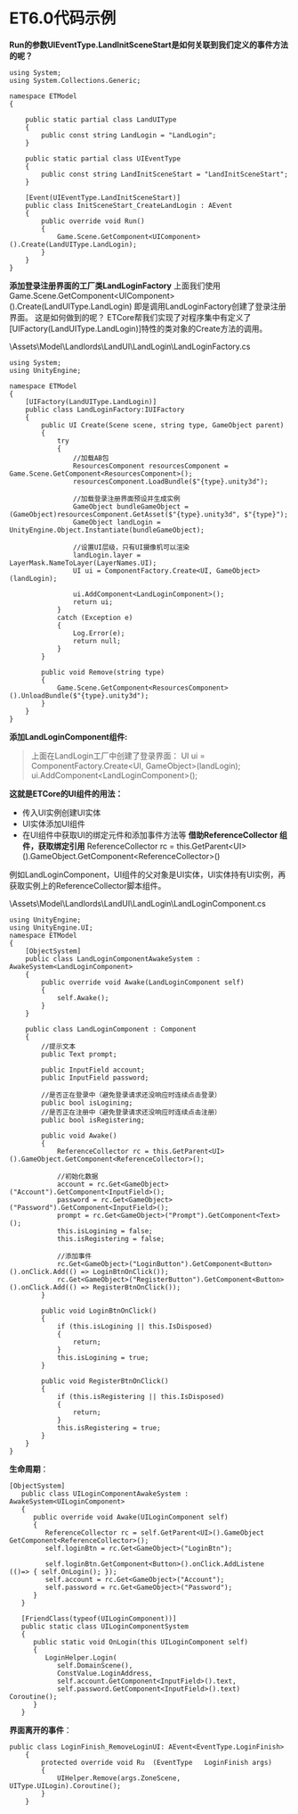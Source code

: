 # ET6.0代码示例

**Run的参数UIEventType.LandInitSceneStart是如何关联到我们定义的事件方法的呢？**

``` text {.line-numbers}
using System;
using System.Collections.Generic;

namespace ETModel
{

    public static partial class LandUIType
    {
        public const string LandLogin = "LandLogin";
    }

    public static partial class UIEventType
    {
        public const string LandInitSceneStart = "LandInitSceneStart";
    }
    
    [Event(UIEventType.LandInitSceneStart)]
    public class InitSceneStart_CreateLandLogin : AEvent
    {
        public override void Run()
        {
            Game.Scene.GetComponent<UIComponent>().Create(LandUIType.LandLogin);
        } 
    }
}
```

**添加登录注册界面的工厂类LandLoginFactory**
上面我们使用 Game.Scene.GetComponent\<UIComponent>().Create(LandUIType.LandLogin) 即是调用LandLoginFactory创建了登录注册界面。
这是如何做到的呢？
ETCore帮我们实现了对程序集中有定义了[UIFactory(LandUIType.LandLogin)]特性的类对象的Create方法的调用。

\Assets\Model\Landlords\LandUI\LandLogin\LandLoginFactory.cs

``` text {.line-numbers}
using System;
using UnityEngine;

namespace ETModel
{
    [UIFactory(LandUIType.LandLogin)]
    public class LandLoginFactory:IUIFactory
    {
        public UI Create(Scene scene, string type, GameObject parent)
        {
            try
            {
                //加载AB包
                ResourcesComponent resourcesComponent = Game.Scene.GetComponent<ResourcesComponent>();
                resourcesComponent.LoadBundle($"{type}.unity3d");

                //加载登录注册界面预设并生成实例
                GameObject bundleGameObject = (GameObject)resourcesComponent.GetAsset($"{type}.unity3d", $"{type}");
                GameObject landLogin = UnityEngine.Object.Instantiate(bundleGameObject);

                //设置UI层级，只有UI摄像机可以渲染
                landLogin.layer = LayerMask.NameToLayer(LayerNames.UI);
                UI ui = ComponentFactory.Create<UI, GameObject>(landLogin);

                ui.AddComponent<LandLoginComponent>();
                return ui;
            }
            catch (Exception e)
            {
                Log.Error(e);
                return null;
            }
        }

        public void Remove(string type)
        {
            Game.Scene.GetComponent<ResourcesComponent>().UnloadBundle($"{type}.unity3d");
        }
    }
}
```

**添加LandLoginComponent组件:**

> 上面在LandLogin工厂中创建了登录界面：
> UI ui = ComponentFactory.Create<UI, GameObject>(landLogin);
> ui.AddComponent\<LandLoginComponent>();

**这就是ETCore的UI组件的用法：**

- 传入UI实例创建UI实体
- UI实体添加UI组件
- 在UI组件中获取UI的绑定元件和添加事件方法等
**借助ReferenceCollector 组件，获取绑定引用**
ReferenceCollector rc = this.GetParent\<UI>().GameObject.GetComponent\<ReferenceCollector>()

例如LandLoginComponent，UI组件的父对象是UI实体，UI实体持有UI实例，再获取实例上的ReferenceCollector脚本组件。

\Assets\Model\Landlords\LandUI\LandLogin\LandLoginComponent.cs

``` text {.line-numbers}
using UnityEngine;
using UnityEngine.UI;
namespace ETModel
{
    [ObjectSystem]
    public class LandLoginComponentAwakeSystem : AwakeSystem<LandLoginComponent>
    {
        public override void Awake(LandLoginComponent self)
        {
            self.Awake();
        }
    }

    public class LandLoginComponent : Component
    {
        //提示文本
        public Text prompt;

        public InputField account;
        public InputField password;

        //是否正在登录中（避免登录请求还没响应时连续点击登录）
        public bool isLogining;
        //是否正在注册中（避免登录请求还没响应时连续点击注册）
        public bool isRegistering;

        public void Awake()
        {
            ReferenceCollector rc = this.GetParent<UI>().GameObject.GetComponent<ReferenceCollector>();

            //初始化数据
            account = rc.Get<GameObject>("Account").GetComponent<InputField>();
            password = rc.Get<GameObject>("Password").GetComponent<InputField>();
            prompt = rc.Get<GameObject>("Prompt").GetComponent<Text>();
            this.isLogining = false;
            this.isRegistering = false;

            //添加事件
            rc.Get<GameObject>("LoginButton").GetComponent<Button>().onClick.Add(() => LoginBtnOnClick());
            rc.Get<GameObject>("RegisterButton").GetComponent<Button>().onClick.Add(() => RegisterBtnOnClick());
        }

        public void LoginBtnOnClick()
        {
            if (this.isLogining || this.IsDisposed)
            {
                return;
            }
            this.isLogining = true; 
        }

        public void RegisterBtnOnClick()
        {
            if (this.isRegistering || this.IsDisposed)
            {
                return;
            }
            this.isRegistering = true;
        }
    }
}
```

**生命周期**：

``` text {.line-numbers}
[ObjectSystem]
   public class UILoginComponentAwakeSystem : AwakeSystem<UILoginComponent>
   {
      public override void Awake(UILoginComponent self)
      {
         ReferenceCollector rc = self.GetParent<UI>().GameObject  GetComponent<ReferenceCollector>();
         self.loginBtn = rc.Get<GameObject>("LoginBtn");

         self.loginBtn.GetComponent<Button>().onClick.AddListene  (()=> { self.OnLogin(); });
         self.account = rc.Get<GameObject>("Account");
         self.password = rc.Get<GameObject>("Password");
      }
   }

   [FriendClass(typeof(UILoginComponent))]
   public static class UILoginComponentSystem
   {
      public static void OnLogin(this UILoginComponent self)
      {
         LoginHelper.Login(
            self.DomainScene(), 
            ConstValue.LoginAddress, 
            self.account.GetComponent<InputField>().text, 
            self.password.GetComponent<InputField>().text)  Coroutine();
      }
   }
```

**界面离开的事件**：

```text {.line-numbers}
public class LoginFinish_RemoveLoginUI: AEvent<EventType.LoginFinish>
    {
        protected override void Ru  (EventType   LoginFinish args)
        {
            UIHelper.Remove(args.ZoneScene, UIType.UILogin).Coroutine();
        }
    }
```
